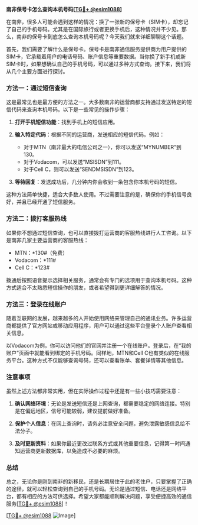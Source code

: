 **南非保号卡怎么查询本机号码[[TG💪+ @esim1088](https://t.me/s/esim1088)]**

在南非，很多人可能会遇到这样的情况：换了一张新的保号卡（SIM卡），却忘记了自己的手机号码。尤其是在国际旅行或者更换手机后，这种情况并不少见。那么，南非的保号卡到底怎么查询本机号码呢？今天我们就来详细聊聊这个话题。

首先，我们需要了解什么是保号卡。保号卡是南非通信服务提供商为用户提供的SIM卡，它承载着用户的电话号码、账户信息等重要数据。当你换了新手机或新SIM卡时，如果想确认自己的手机号码，可以通过多种方式查询。接下来，我们将从几个主要方面进行探讨。

### 方法一：通过短信查询

这是最常见也是最方便的方法之一。大多数南非的运营商都支持通过发送特定的短信代码来查询本机号码。以下是一些常见的操作步骤：

1. **打开手机短信功能**：找到手机上的短信应用。
   
2. **输入特定代码**：根据不同的运营商，发送相应的短信代码。例如：
   - 对于MTN（南非最大的电信公司之一），你可以发送“MYNUMBER”到130。
   - 对于Vodacom，可以发送“MSISDN”到111。
   - 对于Cell C，则可以发送“SENDMSISDN”到123。

3. **等待回复**：发送成功后，几分钟内你会收到一条包含你本机号码的短信。

这种方法简单快捷，适合大多数人使用。不过需要注意的是，确保你的手机信号良好，并且已经开通了短信服务。

### 方法二：拨打客服热线

如果你不想通过短信查询，也可以直接拨打运营商的客服热线进行人工咨询。以下是南非几家主要运营商的客服热线：

- MTN：*130#（免费）
- Vodacom：*111#
- Cell C：*123#

拨通后按照语音提示选择相关服务，通常会有专门的选项用于查询本机号码。这种方式适合不太熟悉短信操作的朋友，或者希望得到更详细解答的情况。

### 方法三：登录在线账户

随着互联网的发展，越来越多的人开始使用网络来管理自己的通讯业务。许多运营商都提供了官方网站或移动应用程序，用户可以通过这些平台登录个人账户查看相关信息。

以Vodacom为例，你可以访问他们的官网并注册一个在线账户。登录后，在“我的账户”页面中就能看到绑定的手机号码。同样地，MTN和Cell C也有类似的在线服务平台。这种方式不仅能够查询号码，还可以查看账单、套餐详情等其他信息。

### 注意事项

虽然上述方法都非常实用，但在实际操作过程中还是有一些小技巧需要注意：

1. **确认网络环境**：无论是发送短信还是上网查询，都需要稳定的网络连接。特别是在偏远地区，信号可能较弱，建议提前做好准备。

2. **保护个人信息**：在网上查询时，请务必注意安全问题，避免泄露敏感信息给不法分子。

3. **及时更新资料**：如果你最近更改过联系方式或其他重要信息，记得第一时间通知运营商更新数据库，以免造成不必要的麻烦。

### 总结

总之，无论你是刚到南非的新移民，还是长期居住于此的老住户，只要掌握了正确的途径，就可以轻松查询到自己的手机号码。无论是通过短信、电话还是网络平台，都有相应的方法可供选择。希望大家都能顺利解决问题，享受便捷高效的通信服务[[TG💪+ @esim1088](https://t.me/s/esim1088)]！

[[TG💪+ @esim1088](https://t.me/s/esim1088) ![Image](https://i.postimg.cc/4NQfJmqS/Snipaste-2025-05-13-00-14-12.png)]